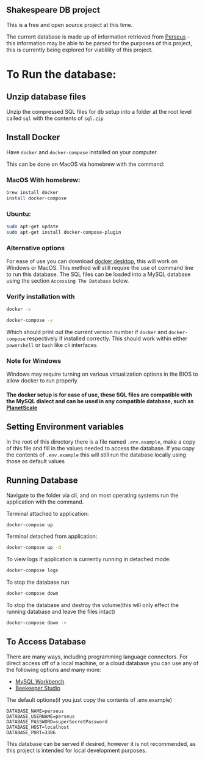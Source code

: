 ## Shakespeare DB project

This is a free and open source project at this time.

The current database is made up of information retrieved from [Perseus](https://www.perseus.tufts.edu/hopper/) - this information may be able to be parsed for the purposes of this project, this is currently being explored for viablility of this project.

# To Run the database:

## Unzip database files

Unzip the compressed SQL files for db setup into a folder at the root level called `sql` with the contents of `sql.zip`


## Install Docker
Have `docker` and `docker-compose` installed on your computer.

This can be done on MacOS via homebrew with the command:

### MacOS With homebrew:
```bash
brew install docker
install docker-compose
```

### Ubuntu:
```bash
sudo apt-get update
sudo apt-get install docker-compose-plugin
```

### Alternative options
For ease of use you can download [docker desktop](https://www.docker.com/products/docker-desktop/), this will work on Windows or MacOS. This method will still require the use of command line to run this database. The SQL files can be loaded into a MySQL database using the section `Accessing The Database` below.

### Verify installation with
```bash
docker -v
```

```bash
docker-compose -v
```
Which should print out the current version number if `docker` and `docker-compose` respectively if installed correctly. This should work within either `powershell` or `bash` like cli interfaces

### Note for Windows
Windows may require turning on various virtualization options in the BIOS to allow docker to run properly.

#### The docker setup is for ease of use, these SQL files are compatible with the MySQL dialect and can be used in any compatible database, such as [PlanetScale](https://planetscale.com/)


## Setting Environment variables
In the root of this directory there is a file named `.env.example`, make a copy of this file and fill in the values needed to access the database. If you copy the contents of `.env.example` this will still run the database locally using those as default values


## Running Database
Navigate to the folder via cli, and on most operating systems run the application with the command. 


Terminal attached to application:
```bash
docker-compose up
```

Terminal detached from application:
```bash
docker-compose up -d
```

To view logs if application is currently running in detached mode:
```bash
docker-compose logs
```

To stop the database run
```bash
docker-compose down
```

To stop the database and destroy the volume(this will only effect the running database and leave the files intact)
```bash
docker-compose down -v
```



## To Access Database

There are many ways, including programming language connectors. For direct access off of a local machine, or a cloud database you can use any of the following options and many more:

- [MySQL Workbench](https://www.mysql.com/products/workbench/)
- [Beekeeper Studio](https://www.beekeeperstudio.io/)

The default options(if you just copy the contents of .env.example)


```env
DATABASE_NAME=perseus
DATABASE_USERNAME=perseus
DATABASE_PASSWORD=superSecretPassword
DATABASE_HOST=localhost
DATABASE_PORT=3306
```

This database can be served if desired, however it is not recommended, as this project is intended for local development purposes.
